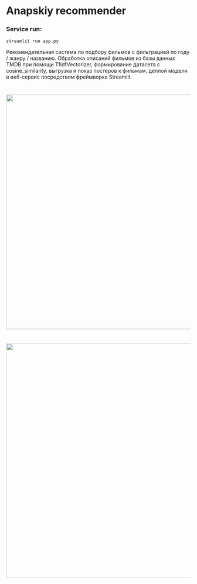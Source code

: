 # Anapskiy recommender

### Service run:
~~~
streamlit run app.py
~~~

Рекомендательная система по подбору фильмов с фильтрацией по году / жанру / названию. 
Обработка описаний фильмов из базы данных TMDB при помощи TfidfVectorizer, формирование датасета с cosine_similarity, выгрузка и показ постеров к фильмам, деплой модели в веб-сервис посредством фреймворка Streamlit.

#

<img align='center' src="https://github.com/rectorkipa/RecSys-Anapskiy_recommender/blob/main/sc_sh_1-start_page.JPG" width="640">

#

<img align='center' src="https://github.com/rectorkipa/RecSys-Anapskiy_recommender/blob/main/sc_sh_1-result.JPG" width="640">
